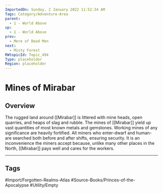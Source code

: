 ```yaml
---
ImportedOn: Sunday, 2 January 2022 11:52:34 AM
Tags: Category/Adventure-Area
parent:
  - 1 - World Above
up:
  - 1 - World Above
prev:
  - Mere of Dead Men
next:
  - Misty Forest
RWtopicId: Topic_494
Type: placeholder
Region: placeholder
---
```

# Mines of Mirabar
## Overview
The rugged land around [[Mirabar]] is littered with mine heads, open quarries, and heaps of slag and rubble. The mines of [[Mirabar]] yield up vast quantities of most known metals and gemstones. Working mines of any significance are heavily fortified. All miners who enter-dwarf and human-are searched both before and after shifts, ensuring security. It is an inconvenience the miners accept because, unlike many other places in the North, [[Mirabar]] pays well and cares for the workers.


---
## Tags
#Import/Forgotten-Realms-Atlas #Source-Books/Princes-of-the-Apocalypse #Utility/Empty

